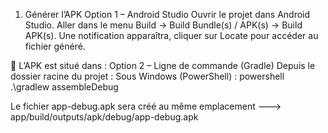 1) Générer l’APK
   Option 1 – Android Studio
   Ouvrir le projet dans Android Studio.
   Aller dans le menu Build → Build Bundle(s) / APK(s) → Build APK(s).
   Une notification apparaîtra, cliquer sur Locate pour accéder au fichier généré.

📂 L’APK est situé dans :
    Option 2 – Ligne de commande (Gradle)
    Depuis le dossier racine du projet :
    Sous Windows (PowerShell) :
    powershell
.\gradlew assembleDebug

Le fichier app-debug.apk sera créé au même emplacement
 ---> app/build/outputs/apk/debug/app-debug.apk